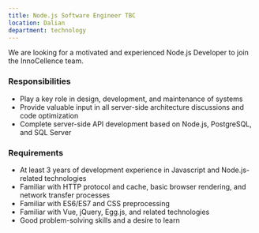 ```yaml
---
title: Node.js Software Engineer TBC
location: Dalian
department: technology
---
```


We are looking for a motivated and experienced Node.js Developer to join the InnoCellence team.

### Responsibilities

- Play a key role in design, development, and maintenance of systems
- Provide valuable input in all server-side architecture discussions and code optimization
- Complete server-side API development based on Node.js, PostgreSQL, and SQL Server

### Requirements

- At least 3 years of development experience in Javascript and Node.js-related technologies
- Familiar with HTTP protocol and cache, basic browser rendering, and network transfer processes
- Familiar with ES6/ES7 and CSS preprocessing
- Familiar with Vue, jQuery, Egg.js, and related technologies
- Good problem-solving skills and a desire to learn